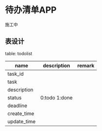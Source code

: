 # 待办清单APP

施工中

## 表设计

table: todolist

| name        | description   | remark |
|-------------|---------------|--------|
| task_id     |               |        |
| task        |               |        |
| description |               |        |
| status      | 0:todo 1:done |        |
| deadline    |               |        | 
| create_time |               |        |
| update_time |               |        |

